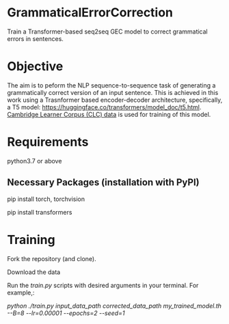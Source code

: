 # GrammaticalErrorCorrection
Train a Transformer-based seq2seq GEC model to correct grammatical errors in sentences.

# Objective

The aim is to peform the NLP sequence-to-sequence task of generating a grammatically correct version of an input sentence. This is achieved in this work using a Trasnformer based encoder-decoder architecture, specifically, a T5 model: https://huggingface.co/transformers/model_doc/t5.html. [Cambridge Learner Corpus (CLC) data](https://www.comp.nus.edu.sg/~nlp/conll14st.html) is used for training of this model.


# Requirements

python3.7 or above

## Necessary Packages (installation with PyPI)

pip install torch, torchvision

pip install transformers


# Training

Fork the repository (and clone).

Download the data

Run the _train.py_ scripts with desired arguments in your terminal. For example,:

_python ./train.py input_data_path corrected_data_path my_trained_model.th --B=8 --lr=0.00001 --epochs=2 --seed=1_
